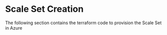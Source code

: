 # Scale Set Creation

The following section contains the terraform code to provision the Scale Set in Azure
